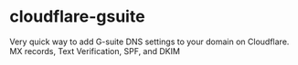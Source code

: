 # cloudflare-gsuite
Very quick way to add G-suite DNS settings to your domain on Cloudflare. MX records, Text Verification, SPF, and DKIM
